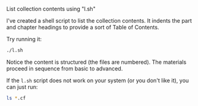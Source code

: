 List collection contents using "l.sh"

I've created a shell script to list the collection
contents. It indents the part and chapter headings
to provide a sort of Table of Contents.

Try running it:

```bash
./l.sh
```

Notice the content is structured (the files are numbered).
The materials proceed in sequence from basic to advanced.

If the `l.sh` script does not work on your system
(or you don't like it), you can just run:

```bash
ls *.cf
```
